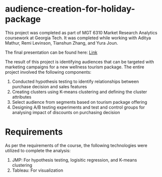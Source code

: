 # audience-creation-for-holiday-package

This project was completed as part of MGT 6310 Market Research Analytics coursework at Georgia Tech. It was completed while working with Aditya Mathur, Remi Levinson, Tianshun Zhang, and Yura Joun.

The final presentation can be found here: [Link](https://github.com/pchoudhary23/audience-creation-for-holiday-package/edit/main/Team_5.pptx)

The result of this project is identifying audiences that can be targeted with marketing campaigns for a new wellness tourism package. The entire project involved the following components:
1. Conducted hypothesis testing to identify relationships between purchase decision and sales features
2. Creating clusters using K-means clustering and defining the cluster attributes
3. Select audience from segments based on tourism package offering
4. Designing A/B testing experiments and test and control groups for analysing impact of discounts on purchasing decision

# Requirements
As per the requirements of the course, the following technologies were utilized to complete the analysis:
1. JMP: For hypothesis testing, logisitic regression, and K-means clustering
2. Tableau: For visualization
